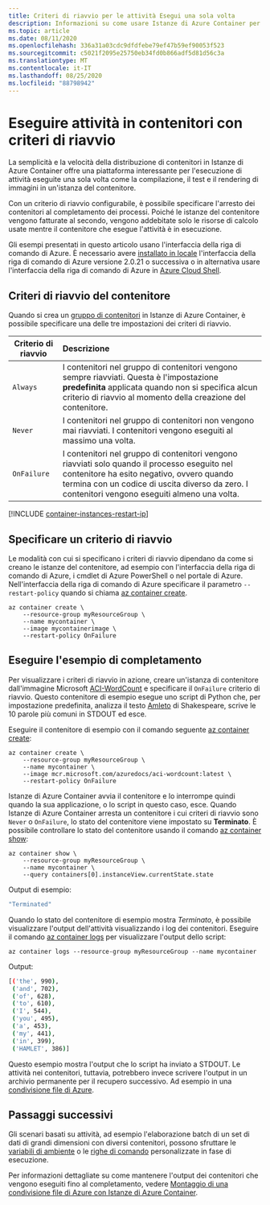 ```yaml
---
title: Criteri di riavvio per le attività Esegui una sola volta
description: Informazioni su come usare Istanze di Azure Container per eseguire attività eseguite fino al completamento, ad esempio nella compilazione, nei test o nei processi per il rendering di immagini.
ms.topic: article
ms.date: 08/11/2020
ms.openlocfilehash: 336a31a03cdc9dfdfebe79ef47b59ef90053f523
ms.sourcegitcommit: c5021f2095e25750eb34fd0b866adf5d81d56c3a
ms.translationtype: MT
ms.contentlocale: it-IT
ms.lasthandoff: 08/25/2020
ms.locfileid: "88798942"
---
```

# <a name="run-containerized-tasks-with-restart-policies"></a>Eseguire attività in contenitori con criteri di riavvio

La semplicità e la velocità della distribuzione di contenitori in Istanze di Azure Container offre una piattaforma interessante per l'esecuzione di attività eseguite una sola volta come la compilazione, il test e il rendering di immagini in un'istanza del contenitore.

Con un criterio di riavvio configurabile, è possibile specificare l'arresto dei contenitori al completamento dei processi. Poiché le istanze del contenitore vengono fatturate al secondo, vengono addebitate solo le risorse di calcolo usate mentre il contenitore che esegue l'attività è in esecuzione.

Gli esempi presentati in questo articolo usano l'interfaccia della riga di comando di Azure. È necessario avere [installato in locale][azure-cli-install] l'interfaccia della riga di comando di Azure versione 2.0.21 o successiva o in alternativa usare l'interfaccia della riga di comando di Azure in [Azure Cloud Shell](../cloud-shell/overview.md).

## <a name="container-restart-policy"></a>Criteri di riavvio del contenitore

Quando si crea un [gruppo di contenitori](container-instances-container-groups.md) in Istanze di Azure Container, è possibile specificare una delle tre impostazioni dei criteri di riavvio.

| Criterio di riavvio   | Descrizione |
| ---------------- | :---------- |
| `Always` | I contenitori nel gruppo di contenitori vengono sempre riavviati. Questa è l'impostazione **predefinita** applicata quando non si specifica alcun criterio di riavvio al momento della creazione del contenitore. |
| `Never` | I contenitori nel gruppo di contenitori non vengono mai riavviati. I contenitori vengono eseguiti al massimo una volta. |
| `OnFailure` | I contenitori nel gruppo di contenitori vengono riavviati solo quando il processo eseguito nel contenitore ha esito negativo, ovvero quando termina con un codice di uscita diverso da zero. I contenitori vengono eseguiti almeno una volta. |

[!INCLUDE [container-instances-restart-ip](../../includes/container-instances-restart-ip.md)]

## <a name="specify-a-restart-policy"></a>Specificare un criterio di riavvio

Le modalità con cui si specificano i criteri di riavvio dipendano da come si creano le istanze del contenitore, ad esempio con l'interfaccia della riga di comando di Azure, i cmdlet di Azure PowerShell o nel portale di Azure. Nell'interfaccia della riga di comando di Azure specificare il parametro `--restart-policy` quando si chiama [az container create][az-container-create].

```azurecli-interactive
az container create \
    --resource-group myResourceGroup \
    --name mycontainer \
    --image mycontainerimage \
    --restart-policy OnFailure
```

## <a name="run-to-completion-example"></a>Eseguire l'esempio di completamento

Per visualizzare i criteri di riavvio in azione, creare un'istanza di contenitore dall'immagine Microsoft [ACI-WordCount][aci-wordcount-image] e specificare il `OnFailure` criterio di riavvio. Questo contenitore di esempio esegue uno script di Python che, per impostazione predefinita, analizza il testo [Amleto](http://shakespeare.mit.edu/hamlet/full.html) di Shakespeare, scrive le 10 parole più comuni in STDOUT ed esce.

Eseguire il contenitore di esempio con il comando seguente [az container create][az-container-create]:

```azurecli-interactive
az container create \
    --resource-group myResourceGroup \
    --name mycontainer \
    --image mcr.microsoft.com/azuredocs/aci-wordcount:latest \
    --restart-policy OnFailure
```

Istanze di Azure Container avvia il contenitore e lo interrompe quindi quando la sua applicazione, o lo script in questo caso, esce. Quando Istanze di Azure Container arresta un contenitore i cui criteri di riavvio sono `Never` o `OnFailure`, lo stato del contenitore viene impostato su **Terminato**. È possibile controllare lo stato del contenitore usando il comando [az container show][az-container-show]:

```azurecli-interactive
az container show \
    --resource-group myResourceGroup \
    --name mycontainer \
    --query containers[0].instanceView.currentState.state
```

Output di esempio:

```bash
"Terminated"
```

Quando lo stato del contenitore di esempio mostra *Terminato*, è possibile visualizzare l'output dell'attività visualizzando i log dei contenitori. Eseguire il comando [az container logs][az-container-logs] per visualizzare l'output dello script:

```azurecli-interactive
az container logs --resource-group myResourceGroup --name mycontainer
```

Output:

```bash
[('the', 990),
 ('and', 702),
 ('of', 628),
 ('to', 610),
 ('I', 544),
 ('you', 495),
 ('a', 453),
 ('my', 441),
 ('in', 399),
 ('HAMLET', 386)]
```

Questo esempio mostra l'output che lo script ha inviato a STDOUT. Le attività nei contenitori, tuttavia, potrebbero invece scrivere l'output in un archivio permanente per il recupero successivo. Ad esempio in una [condivisione file di Azure](./container-instances-volume-azure-files.md).

## <a name="next-steps"></a>Passaggi successivi

Gli scenari basati su attività, ad esempio l'elaborazione batch di un set di dati di grandi dimensioni con diversi contenitori, possono sfruttare le [variabili di ambiente](container-instances-environment-variables.md) o le [righe di comando](container-instances-start-command.md) personalizzate in fase di esecuzione.

Per informazioni dettagliate su come mantenere l'output dei contenitori che vengono eseguiti fino al completamento, vedere [Montaggio di una condivisione file di Azure con Istanze di Azure Container](./container-instances-volume-azure-files.md).

<!-- LINKS - External -->
[aci-wordcount-image]: https://hub.docker.com/_/microsoft-azuredocs-aci-wordcount

<!-- LINKS - Internal -->
[az-container-create]: /cli/azure/container?view=azure-cli-latest#az-container-create
[az-container-logs]: /cli/azure/container?view=azure-cli-latest#az-container-logs
[az-container-show]: /cli/azure/container?view=azure-cli-latest#az-container-show
[azure-cli-install]: /cli/azure/install-azure-cli
